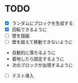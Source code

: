 # TODO

- [x] ランダムにブロックを生成する
- [x] 回転できるように
- [ ] 壁を描画
- [ ] 壁を超えて移動できないように
- 自動的に落ちるように
- 着地したら固定するように
- 次のブロックが出現するように
- [ ] テスト導入